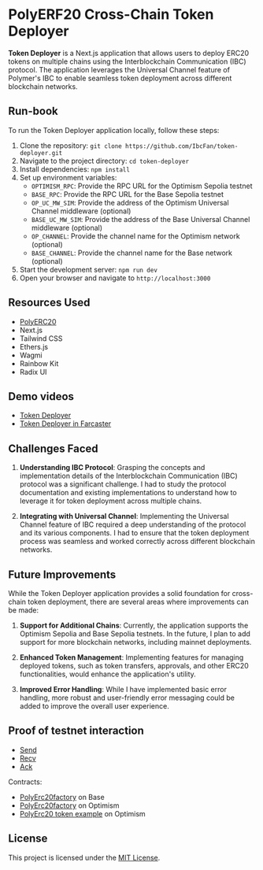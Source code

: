 # PolyERF20 Cross-Chain Token Deployer

**Token Deployer** is a Next.js application that allows users to deploy ERC20 tokens on multiple chains using the Interblockchain Communication (IBC) protocol. The application leverages the Universal Channel feature of Polymer's IBC to enable seamless token deployment across different blockchain networks.

## Run-book

To run the Token Deployer application locally, follow these steps:

1. Clone the repository: `git clone https://github.com/IbcFan/token-deployer.git`
2. Navigate to the project directory: `cd token-deployer`
3. Install dependencies: `npm install`
4. Set up environment variables:
    - `OPTIMISM_RPC`: Provide the RPC URL for the Optimism Sepolia testnet
    - `BASE_RPC`: Provide the RPC URL for the Base Sepolia testnet
    - `OP_UC_MW_SIM`: Provide the address of the Optimism Universal Channel middleware (optional)
    - `BASE_UC_MW_SIM`: Provide the address of the Base Universal Channel middleware (optional)
    - `OP_CHANNEL`: Provide the channel name for the Optimism network (optional)
    - `BASE_CHANNEL`: Provide the channel name for the Base network (optional)
5. Start the development server: `npm run dev`
6. Open your browser and navigate to `http://localhost:3000`

## Resources Used
- [PolyERC20](https://github.com/IbcFan/PolyERC20)
- Next.js
- Tailwind CSS
- Ethers.js
- Wagmi
- Rainbow Kit
- Radix UI

## Demo videos
- [Token Deployer](https://www.youtube.com/watch?v=Iy2ispPWvxk)
- [Token Deployer in Farcaster](https://www.youtube.com/watch?v=EbYfHjjS8I0)

## Challenges Faced

1. **Understanding IBC Protocol**: Grasping the concepts and implementation details of the Interblockchain Communication (IBC) protocol was a significant challenge. I had to study the protocol documentation and existing implementations to understand how to leverage it for token deployment across multiple chains.

2. **Integrating with Universal Channel**: Implementing the Universal Channel feature of IBC required a deep understanding of the protocol and its various components. I had to ensure that the token deployment process was seamless and worked correctly across different blockchain networks.

## Future Improvements

While the Token Deployer application provides a solid foundation for cross-chain token deployment, there are several areas where improvements can be made:

1. **Support for Additional Chains**: Currently, the application supports the Optimism Sepolia and Base Sepolia testnets. In the future, I plan to add support for more blockchain networks, including mainnet deployments.

2. **Enhanced Token Management**: Implementing features for managing deployed tokens, such as token transfers, approvals, and other ERC20 functionalities, would enhance the application's utility.

3. **Improved Error Handling**: While I have implemented basic error handling, more robust and user-friendly error messaging could be added to improve the overall user experience.

## Proof of testnet interaction
- [Send](https://base-sepolia.blockscout.com/tx/0xbde1aea8bf6c5b9d59eed341900be5058b67f0daadd8ea852ceaa35f2d8f9a0e)
- [Recv](https://optimism-sepolia.blockscout.com/tx/0xc6fcd4029e6ee273bd003c8915e03ccfa11b022f8901bebba31df3bb30979094)
- [Ack](https://base-sepolia.blockscout.com/tx/0x09c09b32e26460152ec556d1fad9f803f5f868b6189297d2a6c5bc9ca2f3499c)

Contracts:
- [PolyErc20factory](https://base-sepolia.blockscout.com/address/0xF24a7a113c85A1886a7B0bb518b8d49b9B5BC062) on Base
- [PolyErc20factory](https://optimism-sepolia.blockscout.com/address/0xF24a7a113c85A1886a7B0bb518b8d49b9B5BC062) on Optimism
- [PolyErc20 token example](https://optimism-sepolia.blockscout.com/token/0x9d6ee42E8eC8450Ce29d9aBcaC9ECc987b97b56D) on Optimism

## License

This project is licensed under the [MIT License](LICENSE).